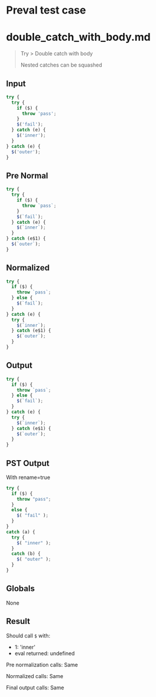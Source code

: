 # Preval test case

# double_catch_with_body.md

> Try > Double catch with body
>
> Nested catches can be squashed

## Input

`````js filename=intro
try {
  try {
    if ($) {
      throw 'pass';
    }
    $('fail');
  } catch (e) {
    $('inner');
  }
} catch (e) {
  $('outer');
}
`````

## Pre Normal


`````js filename=intro
try {
  try {
    if ($) {
      throw `pass`;
    }
    $(`fail`);
  } catch (e) {
    $(`inner`);
  }
} catch (e$1) {
  $(`outer`);
}
`````

## Normalized


`````js filename=intro
try {
  if ($) {
    throw `pass`;
  } else {
    $(`fail`);
  }
} catch (e) {
  try {
    $(`inner`);
  } catch (e$1) {
    $(`outer`);
  }
}
`````

## Output


`````js filename=intro
try {
  if ($) {
    throw `pass`;
  } else {
    $(`fail`);
  }
} catch (e) {
  try {
    $(`inner`);
  } catch (e$1) {
    $(`outer`);
  }
}
`````

## PST Output

With rename=true

`````js filename=intro
try {
  if ($) {
    throw "pass";
  }
  else {
    $( "fail" );
  }
}
catch (a) {
  try {
    $( "inner" );
  }
  catch (b) {
    $( "outer" );
  }
}
`````

## Globals

None

## Result

Should call `$` with:
 - 1: 'inner'
 - eval returned: undefined

Pre normalization calls: Same

Normalized calls: Same

Final output calls: Same
